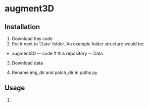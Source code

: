# augment3D

## Installation
1. Download this code
2. Put it next to 'Data' folder. An example folder structure would be:
- augment3D
-- code # this repository
-- Data 
3. Download data

4. Rename img_dir and patch_dir in paths.py

## Usage
1. 